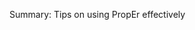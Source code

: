 Summary: Tips on using PropEr effectively

<!-- kate: replace-tabs-save on; replace-tabs on; tab-width 8; -->
